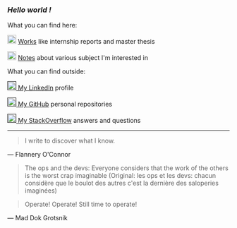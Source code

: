 ### *Hello world !*

What you can find here:

<img src="http://pngimg.com/uploads/book/book_PNG51027.png" height="20px"></img> [Works](works.html) like internship reports and master thesis

<img src="https://cdn.pixabay.com/photo/2012/04/16/11/48/note-35638_960_720.png" height="20px"></img> [Notes](notes.html) about various subject I'm interested in

What you can find outside:

<a href=""><img src="https://content.linkedin.com/content/dam/me/business/en-us/amp/brand-site/v2/bg/LI-Bug.svg.original.svg" height="20px"></img> My LinkedIn</a> profile

<a href=""><img src="https://github.githubassets.com/images/modules/logos_page/GitHub-Mark.png" height="20px"></img> My GitHub</a> personal repositories

<a href=""><img src="https://cdn.sstatic.net/Sites/stackoverflow/company/img/logos/so/so-icon.png?v=c78bd457575a" height="20px"></img> My StackOverflow</a> answers and questions

___
>  I write to discover what I know.

— Flannery O'Connor

> The ops and the devs: Everyone considers that the work of the others is the worst crap imaginable (Original: les ops et les devs: chacun considère que le boulot des autres c'est la dernière des saloperies imaginées)

>  Operate! Operate! Still time to operate!

— Mad Dok Grotsnik

<!--stackedit_data:
eyJoaXN0b3J5IjpbMTAxOTg3MDUzNyw0MDM3MjM1MzgsMTUzOD
kwMzMwMywtNTIwODYyMzU2XX0=
-->